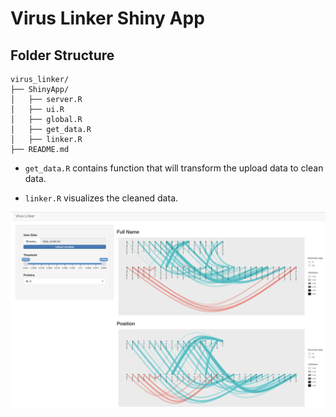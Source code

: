 # Virus Linker Shiny App

## Folder Structure
```
virus_linker/                    
├── ShinyApp/                          
│   ├── server.R       
│   ├── ui.R                   
│   ├── global.R
│   ├── get_data.R  
│   ├── linker.R  
├── README.md 
```

- `get_data.R` contains function that will transform the upload data to clean data.

- `linker.R` visualizes the cleaned data.

![](./images/shiny.png)
